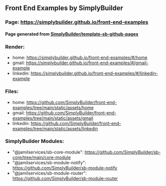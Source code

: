 ## Front End Examples by SimplyBuilder  

### Page: https://simplybuilder.github.io/front-end-examples

#### Page generated from [SimplyBuilder/template-sb-github-pages](https://github.com/SimplyBuilder/template-sb-github-pages)

### Render: 
- home: https://simplybuilder.github.io/front-end-examples/#/home
- gmail: https://simplybuilder.github.io/front-end-examples/#/gmail-example
- linkedin: https://simplybuilder.github.io/front-end-examples/#/linkedin-example

### Files:
- home: https://github.com/SimplyBuilder/front-end-examples/tree/main/static/assets/home 
- gmail: https://github.com/SimplyBuilder/front-end-examples/tree/main/static/assets/gmail 
- linkedin: https://github.com/SimplyBuilder/front-end-examples/tree/main/static/assets/linkedin 

### SimplyBuilder Modules:
- "@jamilservices/sb-core-module": https://github.com/SimplyBuilder/sb-core/tree/main/core-module
- "@jamilservices/sb-module-notify": https://github.com/SimplyBuilder/sb-module-notify
- "@jamilservices/sb-module-router": https://github.com/SimplyBuilder/sb-module-router
